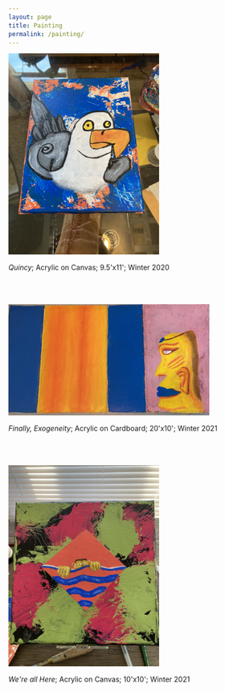 ```yaml
---
layout: page
title: Painting
permalink: /painting/
---
```


<a href="/assets/quincy.jpg">
<img src="/assets/quincy.jpg" alt="Quincy, acrylic on canvas" width="300">
</a>

*Quincy*;  Acrylic on Canvas;  9.5'x11'; Winter 2020
<br/><br/>
<br/><br/>

<a href="/assets/finally_exogeneity.jpg">
<img src="/assets/finally_exogeneity.jpg" alt="Finally, acrylic carboard" width="400">
</a>

*Finally, Exogeneity*; Acrylic on Cardboard; 20'x10'; Winter 2021
<br/><br/>
<br/><br/>

<a href="/assets/aall_here.jpg">
<img src="/assets/aall_here.jpg" alt="Here, acrylic canvas" width="300">
</a>

*We're all Here*; Acrylic on Canvas; 10'x10'; Winter 2021
